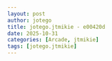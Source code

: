 ```yaml
---
layout: post
author: jotego
title: jotego.jtmikie - e00420d
date: 2025-10-31
categories: [Arcade, jtmikie]
tags: [jotego.jtmikie]
---
```


